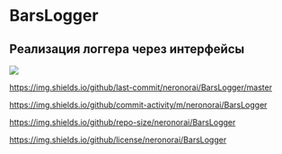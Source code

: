 # BarsLogger

## Реализация логгера через интерфейсы

<!---Статус сборки-->
![](https://img.shields.io/github/workflow/status/neronorai/BarsLogger/build/master)

<!---Последний коммит-->
https://img.shields.io/github/last-commit/neronorai/BarsLogger/master
<!---Кол - во коммитов в месяц-->
https://img.shields.io/github/commit-activity/m/neronorai/BarsLogger
<!---Размер репо в байтах-->
https://img.shields.io/github/repo-size/neronorai/BarsLogger

<!---Лицензия-->
https://img.shields.io/github/license/neronorai/BarsLogger
